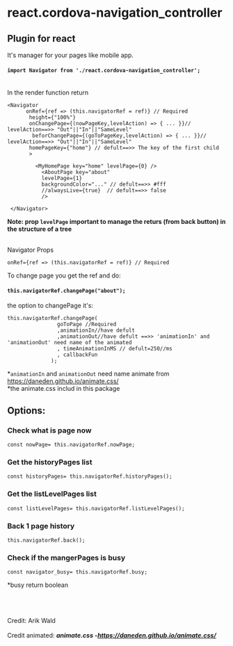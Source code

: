 # react.cordova-navigation_controller

## Plugin for react
It's manager for your pages like mobile app.<br>

#### `import Navigator from './react.cordova-navigation_controller';`

<br>
In the render function return

 ```
 <Navigator
       onRef={ref => (this.navigatorRef = ref)} // Required
        height={"100%"}
        onChangePage={(nowPageKey,levelAction) => { ... }}// levelAction==>> "Out"||"In"||"SameLevel"  
         beforChangePage={(goToPageKey,levelAction) => { ... }}// levelAction==>> "Out"||"In"||"SameLevel"    
        homePageKey={"home"} // defult==>> The key of the first child
        >
         
          <MyHomePage key="home" levelPage={0} />   
            <AboutPage key="about" 
            levelPage={1}   
            backgroundColor="..." // defult==>> #fff
            //alwaysLive={true}  // defult==>> false
            />
          
  </Navigator>
```
**Note: prop `levelPage` important to manage the returs (from back button) in the structure of a tree**<br><br>


Navigator Props 
```
onRef={ref => (this.navigatorRef = ref)} // Required
```

To change page you get the ref and do:
#### `this.navigatorRef.changePage("about");` 
the option to changePage it's:
```
this.navigatorRef.changePage(
                goToPage //Required
                ,animationIn//have defult
                ,animationOut//have defult ==>> 'animationIn' and 'animationOut' need name of the animated
                , timeAnimationInMS // defult=250//ms
                , callbackFun
              );
```
*`animationIn` and `animationOut` need name animate from https://daneden.github.io/animate.css/  <br> 
*the animate.css includ in this package

## Options:

### Check what is page now
```
const nowPage= this.navigatorRef.nowPage;
```
### Get the historyPages list
```
const historyPages= this.navigatorRef.historyPages();
```

### Get the listLevelPages list
```
const listLevelPages= this.navigatorRef.listLevelPages();
```
### Back 1 page history
```
this.navigatorRef.back();
```

### Check if the mangerPages is busy 
```
const navigator_busy= this.navigatorRef.busy;
```
*busy return boolean  
<br><br><br>


Credit:
Arik Wald
<br><br>
Credit animated:
 ***animate.css -https://daneden.github.io/animate.css/***

